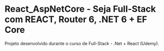 # React_AspNetCore - Seja Full-Stack com REACT, Router 6, .NET 6 + EF Core

Projeto desenvolvido durante o curso de Full-Stack - .Net + React (Udemy).
